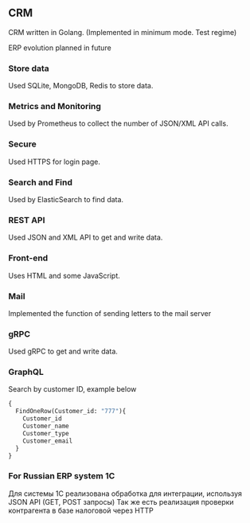 ## CRM
CRM written in Golang. (Implemented in minimum mode. Test regime)

ERP evolution planned in future
### Store data
Used SQLite, MongoDB, Redis to store data.
### Metrics and Monitoring
Used by Prometheus to collect the number of JSON/XML API calls.
### Secure
Used HTTPS for login page.
### Search and Find
Used by ElasticSearch to find data.
### REST API
Used JSON and XML API to get and write data.
### Front-end
Uses HTML and some JavaScript.
### Mail
Implemented the function of sending letters to the mail server
### gRPC
Used gRPC to get and write data.
### GraphQL
Search by customer ID, example below
```graphql
{
  FindOneRow(Customer_id: "777"){
    Customer_id
    Customer_name
    Customer_type
    Customer_email
  }
}
```
### For Russian ERP system 1C
Для системы 1С реализована обработка для интеграции, используя JSON API (GET, POST запросы)
Так же есть реализация проверки контрагента в базе налоговой через HTTP
